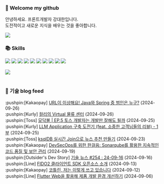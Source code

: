 ### 👋 Welcome my github

안녕하세요. 프론트개발자 강대한입니다.
<br>
도전적이고 새로운 지식을 배우는 것을 좋아합니다.

<!--
![header](https://capsule-render.vercel.app/api?type=Waving&color=auto&height=300&section=header&text=Welcome&fontAlignY=40&desc=KangDaeHan%20github%20&descSize=20&descAlignY=55&animation=fadeIn&fontSize=90)

**KangDaeHan/KangDaeHan** is a ✨ _special_ ✨ repository because its `README.md` (this file) appears on your GitHub profile.

Here are some ideas to get you started:

- 🔭 I’m currently working on ...
- 🌱 I’m currently learning ...
- 👯 I’m looking to collaborate on ...
- 🤔 I’m looking for help with ...
- 💬 Ask me about ...
- 📫 How to reach me: ...
- 😄 Pronouns: ...
- ⚡ Fun fact: ...
-->

<a href="https://twinfamily.github.io" target="_blank"><img src="https://img.shields.io/badge/Blog-121D33?style=flat-square&logo=blogger&logoColor=ffffff"/></a>

### :books: Skills
<a href="#" target="_blank"><img src="https://img.shields.io/badge/React-61DAFB?style=flat-square&logo=react&logoColor=ffffff"/></a>
<a href="#" target="_blank"><img src="https://img.shields.io/badge/Html5-E34F26?style=flat-square&logo=html5&logoColor=ffffff"/></a>
<a href="#" target="_blank"><img src="https://img.shields.io/badge/Javascript-F7DF1E?style=flat-square&logo=javascript&logoColor=ffffff"/></a>
<a href="#" target="_blank"><img src="https://img.shields.io/badge/Cssmodules-000000?style=flat-square&logo=cssmodules&logoColor=ffffff"/></a>
<a href="#" target="_blank"><img src="https://img.shields.io/badge/Node.js-339933?style=flat-square&logo=nodedotjs&logoColor=ffffff"/></a>
<a href="#" target="_blank"><img src="https://img.shields.io/badge/Typescript-3178C6?style=flat-square&logo=typescript&logoColor=ffffff"/></a>
<a href="#" target="_blank"><img src="https://img.shields.io/badge/Git-F05032?style=flat-square&logo=git&logoColor=ffffff"/></a>
<a href="#" target="_blank"><img src="https://img.shields.io/badge/Gitlab-FC6D26?style=flat-square&logo=gitlab&logoColor=ffffff"/></a>
<a href="#" target="_blank"><img src="https://img.shields.io/badge/Webpack-8DD6F9?style=flat-square&logo=webpack&logoColor=ffffff"/></a>
<a href="#" target="_blank"><img src="https://img.shields.io/badge/Vite-646CFF?style=flat-square&logo=vite&logoColor=ffffff"/></a>
<br><br>
<img src="https://github-readme-stats.vercel.app/api/top-langs/?username=KangDaeHan&layout=compact">
<br><br>
### :round_pushpin: 기술 blog feed
<!-- BLOG-POST-LIST:START --><div>:pushpin:[Kakaopay] <a target="_blank" href="https://tech.kakaopay.com/post/url-is-strange/">URL이 이상해요! Java와 Spring 중 범인은 누구?</a> (2024-09-26)</div><div>:pushpin:[Kurly] <a target="_blank" href="http://thefarmersfront.github.io/blog/picking-simulation/">컬리의 Virtual 물류 센터</a> (2024-09-26)</div><div>:pushpin:[Toss] <a target="_blank" href="https://toss.tech/article/firesidechat_frontend_5">모닥불 | EP.5 토스 개발자는 개발만 잘해도 될까</a> (2024-09-25)</div><div>:pushpin:[Kurly] <a target="_blank" href="http://thefarmersfront.github.io/blog/2024-review-llm-application/">LLM Application 구축 도전기 &lpar;feat. 소중한 고객님들의 리뷰&rpar; - 1부</a> (2024-09-25)</div><div>:pushpin:[Toss] <a target="_blank" href="https://toss.tech/article/ksqldb-realtime-data-2">ksqlDB 실시간 Join으로 뉴스 추천 만들기</a> (2024-09-23)</div><div>:pushpin:[Kakaopay] <a target="_blank" href="https://tech.kakaopay.com/post/devsecops_sonarqube/">DevSecOps를 위한 한걸음: Sonarqube를 활용한 지속적인 코드 품질 및 보안 관리</a> (2024-09-19)</div><div>:pushpin:[Outsider's Dev Story] <a target="_blank" href="https://blog.outsider.ne.kr/1734">기술 뉴스 #254 : 24-09-16</a> (2024-09-16)</div><div>:pushpin:[Line] <a target="_blank" href="https://techblog.lycorp.co.jp/ko/introducing-fido2-client-sdk-open-source">FIDO2 클라이언트 SDK 오픈소스 소개</a> (2024-09-13)</div><div>:pushpin:[Kakaopay] <a target="_blank" href="https://tech.kakaopay.com/post/katfun-joy-kotlin/">코틀린, 저는 이렇게 쓰고 있습니다</a> (2024-09-12)</div><div>:pushpin:[Line] <a target="_blank" href="https://techblog.lycorp.co.jp/ko/improve-development-experience-with-flutter-web">Flutter Web을 활용해 제품 개발 환경 개선하기</a> (2024-09-06)</div><!-- BLOG-POST-LIST:END -->

<!-- ![Anurag's GitHub stats](https://github-readme-stats.vercel.app/api?username=KangDaeHan&show_icons=true&theme=radical) -->
